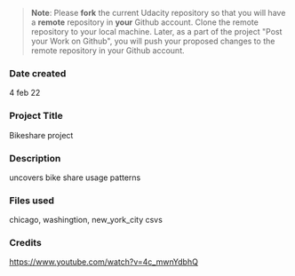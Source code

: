 >**Note**: Please **fork** the current Udacity repository so that you will have a **remote** repository in **your** Github account. Clone the remote repository to your local machine. Later, as a part of the project "Post your Work on Github", you will push your proposed changes to the remote repository in your Github account.

### Date created
4 feb 22

### Project Title
Bikeshare project

### Description
uncovers bike share usage patterns

### Files used
chicago, washingtion, new_york_city csvs

### Credits
https://www.youtube.com/watch?v=4c_mwnYdbhQ
